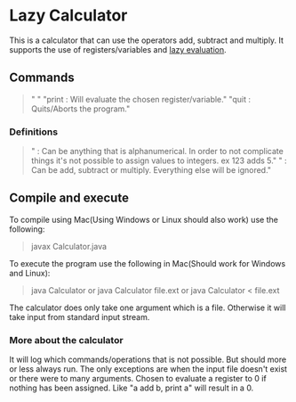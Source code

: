 # Lazy Calculator
This is a calculator that can use the operators add, subtract and multiply.
It supports the use of registers/variables and [lazy evaluation](https://en.wikipedia.org/wiki/Lazy_evaluation).

## Commands
> "<register> <operator> <register>"
> "print <register> : Will evaluate the chosen register/variable."
> "quit : Quits/Aborts the program."

### Definitions
> "<register> : Can be anything that is alphanumerical. In order to not complicate things it's not possible to assign values to integers. ex 123 adds 5."
> "<operator> : Can be add, subtract or multiply. Everything else will be ignored."

## Compile and execute

To compile using Mac(Using Windows or Linux should also work) use the following:
> javax Calculator.java

To execute the program use the following in Mac(Should work for Windows and Linux):
> java Calculator
> or
> java Calculator file.ext
> or
> java Calculator < file.ext

The calculator does only take one argument which is a file. Otherwise it will take input from standard input stream.

### More about the calculator
It will log which commands/operations that is not possible. But should more or less always run.
The only exceptions are when the input file doesn't exist or there were to many arguments.
Chosen to evaluate a register to 0 if nothing has been assigned. Like "a add b, print a" will result in a 0.

